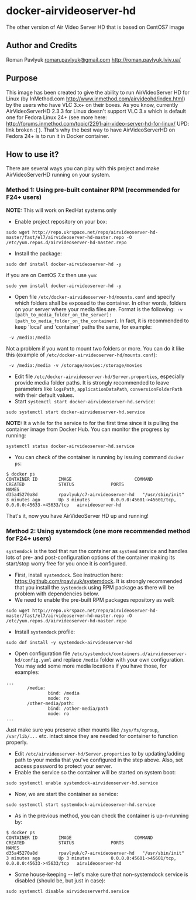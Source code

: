 # docker-airvideoserver-hd
The other version of Air Video Server HD that is based on CentOS7 image

## Author and Credits
Roman Pavlyuk <roman.pavlyuk@gmail.com>
http://roman.pavlyuk.lviv.ua/

## Purpose
This image has been created to give the ability to run AirVideoServer HD for Linux (by InMethod.com http://www.inmethod.com/airvideohd/index.html) by the users who have VLC 3.x+ on their boxes. As you know, currently AirVideoServerHD 2.3.3 for Linux doesn't support VLC 3.x which is default one for Fedora Linux 24+ (see more here: http://forums.inmethod.com/topic/2291-air-video-server-hd-for-linux/ UPD: link broken :( ). That's why the best way to have AirVideoServerHD on Fedora 24+ is to run it in Docker container.

## How to use it?
There are several ways you can play with this project and make AirVideoServerHD running on your system.

### Method 1: Using pre-built container RPM (recommended for F24+ users)
**NOTE:** This will work on RedHat systems only
* Enable project repository on your box:
```
sudo wget http://repo.ukrspace.net/repo/airvideoserver-hd-master/fast/el7/airvideoserver-hd-master.repo -O /etc/yum.repos.d/airvideoserver-hd-master.repo
```
* Install the package:
```
sudo dnf install docker-airvideoserver-hd -y
```
if you are on CentOS 7.x then use ```yum```:
```
sudo yum install docker-airvideoserver-hd -y
```
* Open file ```/etc/docker-airvideoserver-hd/mounts.conf``` and specify which folders shall be exposed to the container. In other words, folders on your server where your media files are. Format is the following:``` -v [path_to_media_folder_on_the_server]:[path_to_media_folder_on_the_container]```. In fact, it is recommended to keep 'local' and 'container' paths the same, for example:
```
 -v /media:/media
```
Not a problem if you want to mount two folders or more. You can do it like this (example of ```/etc/docker-airvideoserver-hd/mounts.conf```):
```
 -v /media:/media -v /storage/movies:/storage/movies
```
* Edit file ```/etc/docker-airvideoserver-hd/Server.properties```, especially provide media folder paths. It is strongly recommended to leave parameters like ```logsPath```, ```applicationDataPath```, ```conversionFolderPath``` with their default values.
* Start ```systemctl start docker-airvideoserver-hd.service```:
```
sudo systemctl start docker-airvideoserver-hd.service
```
**NOTE:** It a while for the service to for the first time since it is pulling the container image from Docker Hub. You can monitor the progress by running:
```
systemctl status docker-airvideoserver-hd.service
```
* You can check of the container is running by issuing command ```docker ps```:
```
$ docker ps
CONTAINER ID        IMAGE                        COMMAND             CREATED             STATUS              PORTS                                                NAMES
d35a45270a8d        rpavlyuk/c7-airvideoserver-hd   "/usr/sbin/init"    3 minutes ago       Up 3 minutes        0.0.0.0:45601->45601/tcp, 0.0.0.0:45633->45633/tcp   airvideoserver-hd
```
That's it, now you have AirVideoServer HD up and running!

### Method 2: Using systemdock (one more recommended method for F24+ users)
```systemdock``` is the tool that run the container as ```systemd``` service and handles lots of pre- and post-configuration options of the container making its start/stop worry free for you once it is configured.

* First, install ```systemdock```. See instruction here: https://github.com/rpavlyuk/systemdock. It is strongly recommended that you install the ```systemdock``` using RPM package as there will be problem with dependencies below.
* We need to enable the pre-built RPM packages repository as well:
```
sudo wget http://repo.ukrspace.net/repo/airvideoserver-hd-master/fast/el7/airvideoserver-hd-master.repo -O /etc/yum.repos.d/airvideoserver-hd-master.repo
```
* Install ```systemdock``` profile:
```
sudo dnf install -y systemdock-airvideoserver-hd
```
* Open configuration file ```/etc/systemdock/containers.d/airvideoserver-hd/config.yaml``` and replace ```/media``` folder with your own configuration. You may add some more media locations if you have those, for examples:
```
...
        /media:
                bind: /media
                mode: ro
        /other-media/path:
                bind: /other-media/path
                mode: ro
...
```
Just make sure you preserve other mounts like ```/sys/fs/cgroup```, ```/var/lib/...``` etc. intact since they are needed for container to function properly.
* Edit ```/etc/airvideoserver-hd/Server.properties``` to by updating/adding path to your media that you've configured in the step above. Also, set access password to protect your server.
* Enable the service so the container will be started on system boot:
```
sudo systemctl enable systemdock-airvideoserver-hd.service
```
* Now, we are start the container as service:
```
sudo systemctl start systemdock-airvideoserver-hd.service
```
* As in the previous method, you can check the container is up-n-running by:
```
$ docker ps
CONTAINER ID        IMAGE                        COMMAND             CREATED             STATUS              PORTS                                                NAMES
d35a45270a8d        rpavlyuk/c7-airvideoserver-hd   "/usr/sbin/init"    3 minutes ago       Up 3 minutes        0.0.0.0:45601->45601/tcp, 0.0.0.0:45633->45633/tcp   airvideoserver-hd
```
* Some house-keeping -- let's make sure that non-systemdock service is disabled (should be, but just in case):
```
sudo systemctl disable airvideoserverhd.service
```


